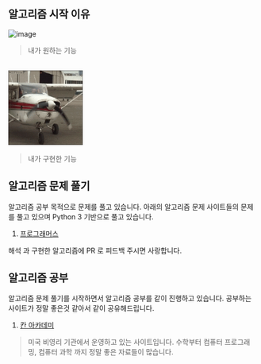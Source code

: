 ## 알고리즘 시작 이유

<img width="350" src="/images/want_airplane.gif" alt="image" title="want">

> 내가 원하는 기능 

<br>

<img width="150" height="150" src="/images/airplane.gif" alt="image" title="real">

> 내가 구현한 기능 
 
## 알고리즘 문제 풀기

알고리즘 공부 목적으로 문제를 풀고 있습니다. 아래의 알고리즘 문제 사이트들의 문제를 풀고 있으며 Python 3 기반으로 풀고 있습니다.

1. [프로그래머스](https://programmers.co.kr/learn/challenges)

해석 과 구현한 알고리즘에 PR 로 피드백 주시면 사랑합니다.

## 알고리즘 공부

알고리즘 문제 풀기를 시작하면서 알고리즘 공부를 같이 진행하고 있습니다. 공부하는 사이트가 정말 좋은것 같아서 같이 공유해드립니다.


1. [칸 아카데미](https://ko.khanacademy.org/) 
> 미국 비영리 기관에서 운영하고 있는 사이트입니다. 수학부터 컴퓨터 프로그래밍, 컴퓨터 과학 까지 정말 좋은 자료들이 많습니다. 



